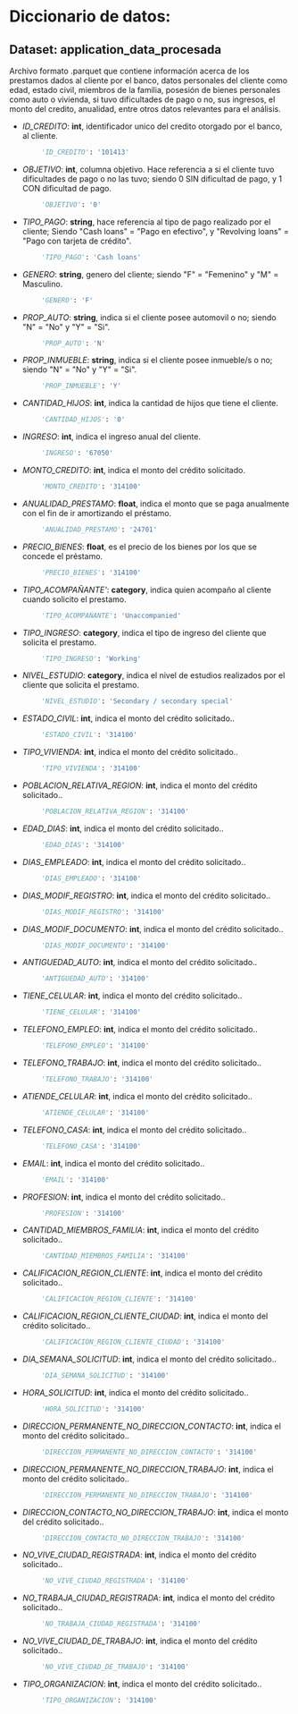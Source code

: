 # Diccionario de datos:

## Dataset: application_data_procesada

Archivo formato .parquet que contiene información acerca de los prestamos dados al cliente por el banco, datos personales del cliente como edad, estado civil, miembros de la familia, posesión de bienes personales como auto o vivienda, si tuvo dificultades de pago o no, sus ingresos, el monto del credito, anualidad, entre otros datos relevantes para el análisis.



* *ID_CREDITO*: **int**, identificador unico del credito otorgado por el banco, al cliente.

```python
        'ID_CREDITO': '101413'
```

* *OBJETIVO*: **int**, columna objetivo. Hace referencia a si el cliente tuvo dificultades de pago o no las tuvo; siendo 0 SIN dificultad de pago, y 1 CON dificultad de pago.

```python
        'OBJETIVO': '0'
```

* *TIPO_PAGO*: **string**, hace referencia al tipo de pago realizado por el cliente; Siendo "Cash loans" = "Pago en efectivo", y "Revolving loans" = "Pago con tarjeta de crédito". 

```python
        'TIPO_PAGO': 'Cash loans'
```

* *GENERO*: **string**, genero del cliente; siendo "F" = "Femenino" y "M" = Masculino.

```python
        'GENERO': 'F'
```

* *PROP_AUTO*: **string**, indica si el cliente posee automovil o no; siendo "N" = "No" y "Y" = "Si".

```python
        'PROP_AUTO': 'N'
```

* *PROP_INMUEBLE*: **string**, indica si el cliente posee inmueble/s o no; siendo "N" = "No" y "Y" = "Si".

```python
        'PROP_INMUEBLE': 'Y'
```

* *CANTIDAD_HIJOS*: **int**, indica la cantidad de hijos que tiene el cliente.

```python
        'CANTIDAD_HIJOS': '0'
```

* *INGRESO*: **int**, indica el ingreso anual del cliente.

```python
        'INGRESO': '67050'
```

* *MONTO_CREDITO*: **int**, indica el monto del crédito solicitado.

```python
        'MONTO_CREDITO': '314100'
```
* *ANUALIDAD_PRESTAMO*: **float**, indica el monto que se paga anualmente con el fin de ir amortizando el préstamo.

```python
        'ANUALIDAD_PRESTAMO': '24701'
```

* *PRECIO_BIENES*: **float**, es el precio de los bienes por los que se concede el préstamo.

```python
        'PRECIO_BIENES': '314100'
```

* *TIPO_ACOMPAÑANTE'*: **category**, indica quien acompaño al cliente cuando solicito el prestamo.

```python
        'TIPO_ACOMPAÑANTE': 'Unaccompanied'
```

* *TIPO_INGRESO*: **category**, indica el tipo de ingreso del cliente que solicita el prestamo.

```python
        'TIPO_INGRESO': 'Working'
```

* *NIVEL_ESTUDIO*: **category**, indica el nivel de estudios realizados por el cliente que solicita el prestamo.

```python
        'NIVEL_ESTUDIO': 'Secondary / secondary special'
```

* *ESTADO_CIVIL*: **int**, indica el monto del crédito solicitado..

```python
        'ESTADO_CIVIL': '314100'
```

* *TIPO_VIVIENDA*: **int**, indica el monto del crédito solicitado..

```python
        'TIPO_VIVIENDA': '314100'
```

* *POBLACION_RELATIVA_REGION*: **int**, indica el monto del crédito solicitado..

```python
        'POBLACION_RELATIVA_REGION': '314100'
```

* *EDAD_DIAS*: **int**, indica el monto del crédito solicitado..

```python
        'EDAD_DIAS': '314100'
```

* *DIAS_EMPLEADO*: **int**, indica el monto del crédito solicitado..

```python
        'DIAS_EMPLEADO': '314100'
```

* *DIAS_MODIF_REGISTRO*: **int**, indica el monto del crédito solicitado..

```python
        'DIAS_MODIF_REGISTRO': '314100'
```

* *DIAS_MODIF_DOCUMENTO*: **int**, indica el monto del crédito solicitado..

```python
        'DIAS_MODIF_DOCUMENTO': '314100'
```

* *ANTIGUEDAD_AUTO*: **int**, indica el monto del crédito solicitado..

```python
        'ANTIGUEDAD_AUTO': '314100'
```

* *TIENE_CELULAR*: **int**, indica el monto del crédito solicitado..

```python
        'TIENE_CELULAR': '314100'
```

* *TELEFONO_EMPLEO*: **int**, indica el monto del crédito solicitado..

```python
        'TELEFONO_EMPLEO': '314100'
```

* *TELEFONO_TRABAJO*: **int**, indica el monto del crédito solicitado..

```python
        'TELEFONO_TRABAJO': '314100'
```

* *ATIENDE_CELULAR*: **int**, indica el monto del crédito solicitado..

```python
        'ATIENDE_CELULAR': '314100'
```

* *TELEFONO_CASA*: **int**, indica el monto del crédito solicitado..

```python
        'TELEFONO_CASA': '314100'
```

* *EMAIL*: **int**, indica el monto del crédito solicitado..

```python
        'EMAIL': '314100'
```

* *PROFESION*: **int**, indica el monto del crédito solicitado..

```python
        'PROFESION': '314100'
```

* *CANTIDAD_MIEMBROS_FAMILIA*: **int**, indica el monto del crédito solicitado..

```python
        'CANTIDAD_MIEMBROS_FAMILIA': '314100'
```

* *CALIFICACION_REGION_CLIENTE*: **int**, indica el monto del crédito solicitado..

```python
        'CALIFICACION_REGION_CLIENTE': '314100'
```

* *CALIFICACION_REGION_CLIENTE_CIUDAD*: **int**, indica el monto del crédito solicitado..

```python
        'CALIFICACION_REGION_CLIENTE_CIUDAD': '314100'
```

* *DIA_SEMANA_SOLICITUD*: **int**, indica el monto del crédito solicitado..

```python
        'DIA_SEMANA_SOLICITUD': '314100'
```

* *HORA_SOLICITUD*: **int**, indica el monto del crédito solicitado..

```python
        'HORA_SOLICITUD': '314100'
```

* *DIRECCION_PERMANENTE_NO_DIRECCION_CONTACTO*: **int**, indica el monto del crédito solicitado..

```python
        'DIRECCION_PERMANENTE_NO_DIRECCION_CONTACTO': '314100'
```

* *DIRECCION_PERMANENTE_NO_DIRECCION_TRABAJO*: **int**, indica el monto del crédito solicitado..

```python
        'DIRECCION_PERMANENTE_NO_DIRECCION_TRABAJO': '314100'
```

* *DIRECCION_CONTACTO_NO_DIRECCION_TRABAJO*: **int**, indica el monto del crédito solicitado..

```python
        'DIRECCION_CONTACTO_NO_DIRECCION_TRABAJO': '314100'
```

* *NO_VIVE_CIUDAD_REGISTRADA*: **int**, indica el monto del crédito solicitado..

```python
        'NO_VIVE_CIUDAD_REGISTRADA': '314100'
```

* *NO_TRABAJA_CIUDAD_REGISTRADA*: **int**, indica el monto del crédito solicitado..

```python
        'NO_TRABAJA_CIUDAD_REGISTRADA': '314100'
```

* *NO_VIVE_CIUDAD_DE_TRABAJO*: **int**, indica el monto del crédito solicitado..

```python
        'NO_VIVE_CIUDAD_DE_TRABAJO': '314100'
```

* *TIPO_ORGANIZACION*: **int**, indica el monto del crédito solicitado..

```python
        'TIPO_ORGANIZACION': '314100'
```
